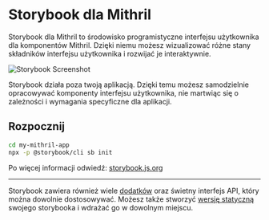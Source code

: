 # Storybook dla Mithril

Storybook dla Mithril to środowisko programistyczne interfejsu użytkownika dla komponentów Mithril.
Dzięki niemu możesz wizualizować różne stany składników interfejsu użytkownika i rozwijać je interaktywnie.

![Storybook Screenshot](https://github.com/storybookjs/storybook/blob/master/media/storybook-intro.gif)

Storybook działa poza twoją aplikacją.
Dzięki temu możesz samodzielnie opracowywać komponenty interfejsu użytkownika, nie martwiąc się o zależności i wymagania specyficzne dla aplikacji.

## Rozpocznij

```sh
cd my-mithril-app
npx -p @storybook/cli sb init
```

Po więcej informacji odwiedź: [storybook.js.org](https://storybook.js.org)

---

Storybook zawiera również wiele [dodatków](https://storybook.js.org/addons/introduction) oraz świetny interfejs API, który można dowolnie dostosowywać.
Możesz także stworzyć [wersję statyczną](https://storybook.js.org/basics/exporting-storybook) swojego storybooka i wdrażać go w dowolnym miejscu.
